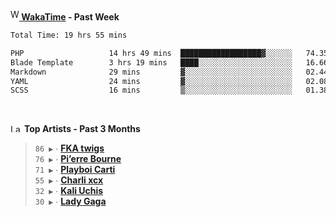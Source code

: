 <img src="https://github.com/dxnter/dxnter/assets/17434202/67b21fa4-d36d-46f9-9dec-f23d976b00ef" alt="WakaTime Logo" width="14" height="18"/><a href="https://wakatime.com/@dxnter" target="_blank"><strong> WakaTime</strong></a><strong> - Past Week</strong>

<!--START_SECTION:waka-->

```txt
Total Time: 19 hrs 55 mins

PHP                   14 hrs 49 mins  ██████████████████▓░░░░░░   74.35 %
Blade Template        3 hrs 19 mins   ████░░░░░░░░░░░░░░░░░░░░░   16.66 %
Markdown              29 mins         ▓░░░░░░░░░░░░░░░░░░░░░░░░   02.44 %
YAML                  24 mins         ▓░░░░░░░░░░░░░░░░░░░░░░░░   02.08 %
SCSS                  16 mins         ▒░░░░░░░░░░░░░░░░░░░░░░░░   01.38 %
```

<!--END_SECTION:waka-->

<br/>

<!--START_LASTFM_ARTISTS:{"period": "3month", "rows": 6}-->
<a href="https://last.fm" target="_blank"><img src="https://user-images.githubusercontent.com/17434202/215290617-e793598d-d7c9-428f-9975-156db1ba89cc.svg" alt="Last.fm Logo" width="18" height="13"/></a> **Top Artists - Past 3 Months**

> `86 ▶️` ∙ **[FKA twigs](https://www.last.fm/music/FKA+twigs)**<br/>
> `76 ▶️` ∙ **[Pi’erre Bourne](https://www.last.fm/music/Pi%E2%80%99erre+Bourne)**<br/>
> `71 ▶️` ∙ **[Playboi Carti](https://www.last.fm/music/Playboi+Carti)**<br/>
> `55 ▶️` ∙ **[Charli xcx](https://www.last.fm/music/Charli+xcx)**<br/>
> `32 ▶️` ∙ **[Kali Uchis](https://www.last.fm/music/Kali+Uchis)**<br/>
> `30 ▶️` ∙ **[Lady Gaga](https://www.last.fm/music/Lady+Gaga)**<br/>
<!--END_LASTFM_ARTISTS-->
